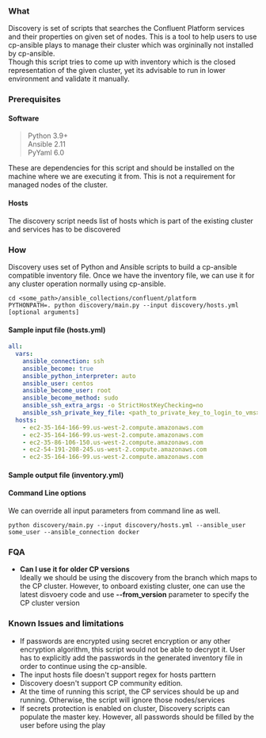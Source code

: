 ### What
Discovery is set of scripts that searches the Confluent Platform services and their properties on given set of nodes. This is a tool to help users to use cp-ansible plays to manage their cluster which was orgininally not installed by cp-ansible.  
Though this script tries to come up with inventory which is the closed representation of the given cluster, yet its advisable to run in lower environment and validate it manually.

### Prerequisites
#### Software
> Python 3.9+  
> Ansible 2.11  
> PyYaml 6.0  

These are dependencies for this script and should be installed on the machine where we are executing it from. This is not a requirement for managed nodes of the cluster.
#### Hosts
The discovery script needs list of hosts which is part of the existing cluster and services has to be discovered

### How
Discovery uses set of Python and Ansible scripts to build a cp-ansible compatible inventory file. Once we have the inventory file, we can use it for any cluster operation normally using cp-ansible.

```shell
cd <some_path>/ansible_collections/confluent/platform
PYTHONPATH=. python discovery/main.py --input discovery/hosts.yml [optional arguments] 
```
#### Sample input file (hosts.yml)
```yaml
all:
  vars:
    ansible_connection: ssh
    ansible_become: true
    ansible_python_interpreter: auto
    ansible_user: centos
    ansible_become_user: root
    ansible_become_method: sudo
    ansible_ssh_extra_args: -o StrictHostKeyChecking=no
    ansible_ssh_private_key_file: <path_to_private_key_to_login_to_vms>
  hosts:
    - ec2-35-164-166-99.us-west-2.compute.amazonaws.com
    - ec2-35-164-166-99.us-west-2.compute.amazonaws.com
    - ec2-35-86-106-150.us-west-2.compute.amazonaws.com
    - ec2-54-191-208-245.us-west-2.compute.amazonaws.com
    - ec2-35-164-166-99.us-west-2.compute.amazonaws.com
```
#### Sample output file (inventory.yml)

#### Command Line options
We can override all input parameters from command line as well.
```shell
python discovery/main.py --input discovery/hosts.yml --ansible_user some_user --ansible_connection docker 
```
### FQA
* **Can I use it for older CP versions**  
Ideally we should be using the discovery from the branch which maps to the CP cluster. However, to onboard existing cluster, one can use the latest disvoery code and use **--from_version** parameter to specify the CP cluster version

### Known Issues and limitations
* If passwords are encrypted using secret encryption or any other encryption algorithm, this script would not be able to decrypt it. User has to explicitly add the passwords in the generated inventory file in order to continue using the cp-ansible.
* The input hosts file doesn't support regex for hosts parttern
* Discovery doesn't support CP community edition.
* At the time of running this script, the CP services should be up and running. Otherwise, the script will ignore those nodes/services
* If secrets protection is enabled on cluster, Discovery scripts can populate the master key. However, all passwords should be filled by the user before using the play
